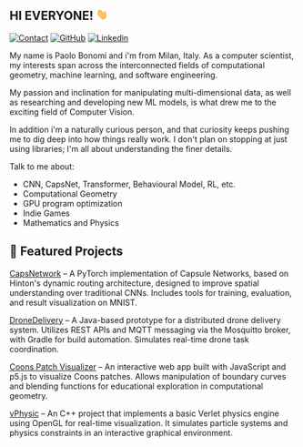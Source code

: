 ## HI EVERYONE! <img src="https://raw.githubusercontent.com/ABSphreak/ABSphreak/master/gifs/Hi.gif" height="20px">

[![Contact](https://img.shields.io/badge/Contact-eMail-success)](mailto:paolo.bonomi@studenti.unimi.it)
[![GitHub](https://img.shields.io/badge/Support%20at-GitHub-blueviolet)](https://github.com/bonomip) [![Linkedin](https://img.shields.io/badge/My%20profile-Linkedin-blue)](https://www.linkedin.com/in/pbonomi/) 
 
My name is Paolo Bonomi and i'm from Milan, Italy. As a computer scientist, my interests span across the interconnected fields of computational geometry, machine learning, and software engineering. 

My passion and inclination for manipulating multi-dimensional data, as well as researching and developing new ML models, is what drew me to the exciting field of Computer Vision.

In addition i'm a naturally curious person, and that curiosity keeps pushing me to dig deep into how things really work. I don't plan on stopping at just using libraries; I'm all about understanding the finer details.

Talk to me about:
- CNN, CapsNet, Transformer, Behavioural Model, RL, etc.
- Computational Geometry
-  GPU program optimization
- Indie Games
- Mathematics and Physics

## 🚀 Featured Projects

[CapsNetwork](https://github.com/bonomip/CapsNetwork) – A PyTorch implementation of Capsule Networks, based on Hinton's dynamic routing architecture, designed to improve spatial understanding over traditional CNNs. Includes tools for training, evaluation, and result visualization on MNIST.

[DroneDelivery](https://github.com/bonomip/DroneDelivery) – A Java-based prototype for a distributed drone delivery system. Utilizes REST APIs and MQTT messaging via the Mosquitto broker, with Gradle for build automation. Simulates real-time drone task coordination.

[Coons Patch Visualizer](https://github.com/bonomip/coons-patch) – An interactive web app built with JavaScript and p5.js to visualize Coons patches. Allows manipulation of boundary curves and blending functions for educational exploration in computational geometry.

[vPhysic](https://github.com/bonomip/vPhysics) – An C++ project that implements a basic Verlet physics engine using OpenGL for real-time visualization. It simulates particle systems and physics constraints in an interactive graphical environment.



